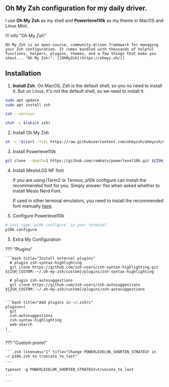 ## **Oh My Zsh** configuration for my daily driver.

I use **Oh My Zsh** as my shell and **Powerlevel10k** as my theme in MacOS and Linux Mint.

!!! info "Oh My Zsh"

    Oh My Zsh is an open-source, community-driven framework for managing your Zsh configuration. It comes bundled with thousands of helpful functions, helpers, plugins, themes, and a few things that make you shout... "Oh My Zsh!". [[OhMyZsh](https://ohmyz.sh/)]

## Installation

1. **Install Zsh**. On MacOS, Zsh is the default shell, so you no need to install it. But on Linux, it's not the default shell, so we need to install it.

```bash title="Run in terminal"
sudo apt update
sudo apt install zsh
```

```bash title="Verify Zsh installation"
zsh --version
```

```bash title="Make Zsh default shell"
chsh -s $(which zsh)
```

2. Install Oh My Zsh

```bash title="Install"
sh -c "$(curl -fsSL https://raw.githubusercontent.com/ohmyzsh/ohmyzsh/master/tools/install.sh)"
```

3. Install Powerlevel10k

```bash title="Run in terminal"
git clone --depth=1 https://github.com/romkatv/powerlevel10k.git ${ZSH_CUSTOM:-$HOME/.oh-my-zsh/custom}/themes/powerlevel10k
```

4. Install MesloLGS NF font

   If you are using iTerm2 or Termux, p10k configure can install the recommended font for you. Simply answer Yes when asked whether to install Meslo Nerd Font.

   If used in other terminal emulators, you need to install the recommended font manually [here](https://github.com/romkatv/powerlevel10k?tab=readme-ov-file#manual-font-installation).

5. Configure Powerlevel10k

```bash title="Run in terminal"
# just type `p10k configure` in your terminal
p10k configure
```

5. Extra My Configuration

??? "Plugins"

    ```bash title="Install external plugins"
      # plugin zsh-syntax-highlighting
      git clone https://github.com/zsh-users/zsh-syntax-highlighting.git ${ZSH_CUSTOM:-~/.oh-my-zsh/custom}/plugins/zsh-syntax-highlighting

      # plugin zsh-autosuggestions
      git clone https://github.com/zsh-users/zsh-autosuggestions ${ZSH_CUSTOM:-~/.oh-my-zsh/custom}/plugins/zsh-autosuggestions
    ```

    ```bash title="Add plugins in ~/.zshrc"
    plugins=(
      git
      zsh-autosuggestions
      zsh-syntax-highlighting
      web-search
    )
    ```

??? "Custom promt"

    ```.zsh linenums="1" title="Change POWERLEVEL9K_SHORTEN_STRATEGY in ~/.p10k.zsh to truncate_to_last"
    ...

    typeset -g POWERLEVEL9K_SHORTEN_STRATEGY=truncate_to_last
    ...

    ```
